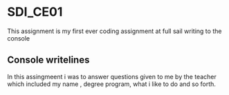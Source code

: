 # SDI_CE01
 This assignment is my first ever coding assignment at full sail writing to the console 
## Console writelines 
In this assingmeent i was to answer questions given to me by the teacher which included my name , degree program, what i like to do and so forth.
